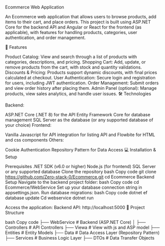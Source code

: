 Ecommerce Web Application

An Ecommerce web application that allows users to browse products, add items to their cart, and place orders. This project is built using ASP.NET Core for the backend API and Angular or React for the frontend (as applicable), with features for handling products, categories, user authentication, and order management.

🚀 Features

Product Catalog: View and search through a list of products with categories, descriptions, and pricing.
Shopping Cart: Add, update, or remove products from the cart, with stock and quantity validations.
Discounts & Pricing: Products support dynamic discounts, with final prices calculated at checkout.
User Authentication: Secure login and registration for users, including JWT authentication.
Order Management: Submit orders and view order history after placing them.
Admin Panel (optional): Manage products, view sales analytics, and handle user issues.
🛠️ Technologies

Backend:

ASP.NET Core (.NET 8) for the API
Entity Framework Core for database management
SQL Server as the database (or any supported database of your choice)
Frontend:

Vanilla Javascript for API integration for listing API and Flowbite for HTML and css components
Others:

Cookie Authentication
Repository Pattern for Data Access
💻 Installation & Setup

Prerequisites
.NET SDK (v6.0 or higher)
Node.js (for frontend)
SQL Server or any supported database
Clone the repository
bash
Copy code
git clone https://github.com/Zero-stack-0/Ecommerce.git
cd Ecommerce
Backend Setup
Navigate to the backend project folder:
bash
Copy code
cd Ecommerce/WebService
Set up your database connection string in appsettings.json.
Run database migrations:
bash
Copy code
dotnet ef database update
Cd webservice
dotnet run

Access the application:
Backend API: http://localhost:5000
🧩 Project Structure

bash
Copy code
├── WebService            # Backend (ASP.NET Core)
│   ├── Controllers       # API Controllers
    ├── Viewa             # View with js and ASP model
├── Entities              # Entity Models
├── Data                  # Data Access Layer (Repository Pattern)
├── Services              # Business Logic Layer
├── DTOs                  # Data Transfer Objects